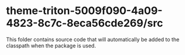 # theme-triton-5009f090-4a09-4823-8c7c-8eca56cde269/src

This folder contains source code that will automatically be added to the classpath when
the package is used.
